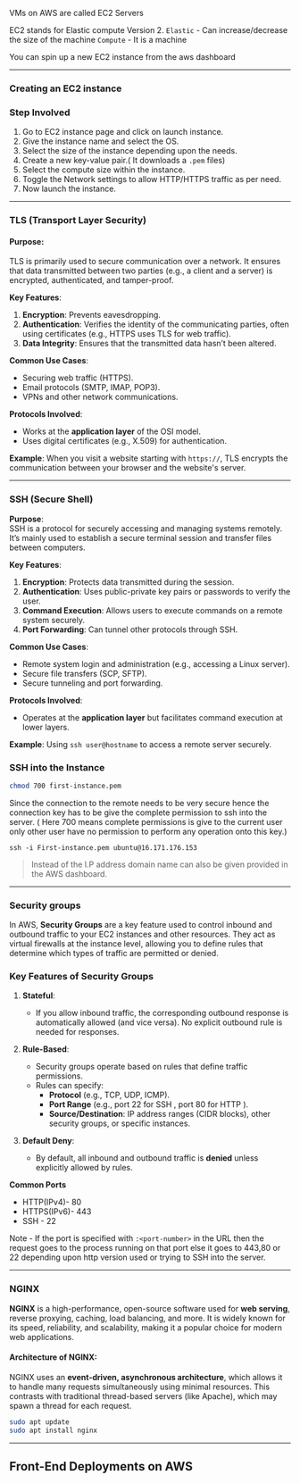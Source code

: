 VMs on AWS are called EC2 Servers

  EC2 stands for Elastic compute Version 2.
	`Elastic` - Can increase/decrease the size of the machine
	`Compute` - It is a machine
	
You can spin up a new EC2 instance from the aws dashboard

---
### Creating an EC2 instance

### Step Involved
1. Go to EC2 instance page and click on launch instance.
2. Give the instance name and select the OS.
3. Select the size of the instance depending upon the needs.
4. Create a new key-value pair.( It downloads a `.pem` files)
5. Select the compute size within the instance.
6. Toggle the Network settings to allow HTTP/HTTPS traffic as per need.
7. Now launch the instance.

---

### **TLS (Transport Layer Security)**

#### Purpose:  
TLS is primarily used to secure communication over a network. It ensures that data transmitted between two parties (e.g., a client and a server) is encrypted, authenticated, and tamper-proof.

**Key Features**:

1. **Encryption**: Prevents eavesdropping.
2. **Authentication**: Verifies the identity of the communicating parties, often using certificates (e.g., HTTPS uses TLS for web traffic).
3. **Data Integrity**: Ensures that the transmitted data hasn’t been altered.

**Common Use Cases**:

- Securing web traffic (HTTPS).
- Email protocols (SMTP, IMAP, POP3).
- VPNs and other network communications.

**Protocols Involved**:

- Works at the **application layer** of the OSI model.
- Uses digital certificates (e.g., X.509) for authentication.

**Example**: When you visit a website starting with `https://`, TLS encrypts the communication between your browser and the website's server.

---
### **SSH (Secure Shell)**

**Purpose**:  
SSH is a protocol for securely accessing and managing systems remotely. It’s mainly used to establish a secure terminal session and transfer files between computers.

**Key Features**:

1. **Encryption**: Protects data transmitted during the session.
2. **Authentication**: Uses public-private key pairs or passwords to verify the user.
3. **Command Execution**: Allows users to execute commands on a remote system securely.
4. **Port Forwarding**: Can tunnel other protocols through SSH.

**Common Use Cases**:

- Remote system login and administration (e.g., accessing a Linux server).
- Secure file transfers (SCP, SFTP).
- Secure tunneling and port forwarding.

**Protocols Involved**:

- Operates at the **application layer** but facilitates command execution at lower layers.

**Example**: Using `ssh user@hostname` to access a remote server securely.


### SSH into the Instance

```bash
chmod 700 first-instance.pem
```

Since the connection to the remote needs to be very secure hence the connection key has to be give the complete permission to ssh into the server. ( Here 700 means complete permissions is give to the current user only other user have no permission to perform any operation onto this key.)

```shell
ssh -i First-instance.pem ubuntu@16.171.176.153
```

> Instead of the I.P address domain name can also be given provided in the AWS dashboard.

---
### Security groups 

In AWS, **Security Groups** are a key feature used to control inbound and outbound traffic to your EC2 instances and other resources. They act as virtual firewalls at the instance level, allowing you to define rules that determine which types of traffic are permitted or denied.

### **Key Features of Security Groups**

1. **Stateful**:
    - If you allow inbound traffic, the corresponding outbound response is automatically allowed (and vice versa). No explicit outbound rule is needed for responses.
    
2. **Rule-Based**:
    - Security groups operate based on rules that define traffic permissions.
    - Rules can specify:
        - **Protocol** (e.g., TCP, UDP, ICMP).
        - **Port Range** (e.g., port 22 for SSH , port 80 for HTTP ).
        - **Source/Destination**: IP address ranges (CIDR blocks), other security groups, or specific instances.
    
3. **Default Deny**:
    - By default, all inbound and outbound traffic is **denied** unless explicitly allowed by rules.


 **Common Ports** 
- HTTP(IPv4)- 80
- HTTPS(IPv6)- 443
- SSH - 22 

Note - If the port is specified with `:<port-number>` in the URL then the request goes to the process running on that port else it goes to 443,80 or 22 depending upon http version used or trying to SSH into the server.

--- 
### NGINX

**NGINX** is a high-performance, open-source software used for **web serving**, reverse proxying, caching, load balancing, and more. It is widely known for its speed, reliability, and scalability, making it a popular choice for modern web applications.

#### Architecture of NGINX:

NGINX uses an **event-driven, asynchronous architecture**, which allows it to handle many requests simultaneously using minimal resources. This contrasts with traditional thread-based servers (like Apache), which may spawn a thread for each request.

```bash
sudo apt update
sudo apt install nginx
```

---

## Front-End Deployments on AWS

